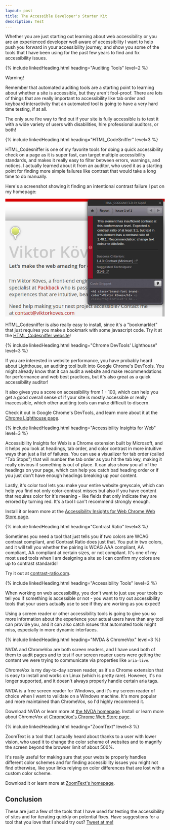 ```yaml
---
layout: post
title: The Accessible Developer's Starter Kit
description: Test
---
```


Whether you are just starting out learning about web accessibility or you are an
experienced developer well aware of accessibility I want to help push you
forward in your accessibility journey, and show you some of the tools that I
have been using for the past few years to find and fix accessibility issues.



{% include linkedHeading.html heading="Auditing Tools" level=2 %}

<div class="notice-panel -warning">
  <div class="notice-label">Warning!</div>

  <p>
    Remember that automated auditing tools are a
    starting point to learning about whether a site is accessible, but they
    aren't fool-proof. There are lots of things that are really important to
    accessibility like tab order and keyboard interactivity that an automated
    tool is going to have a very hard time testing, if at all.
  </p>

  <p>
    The only sure fire way to find out if your site is fully accessible is to
    test it with a wide variety of users with disabilities, hire professional
    auditors, or both!
  </p>
</div>


{% include linkedHeading.html heading="HTML_CodeSniffer" level=3 %}

HTML_Codesniffer is one of my favorite tools for doing a quick accessibility
check on a page as it is super fast, can target multiple accessibility
standards, and makes it really easy to filter between errors, warnings, and
notices. I actually learned about it from an auditor, who used it as a starting
point for finding more simple failures like contrast that would take a long time
to do manually.

Here's a screenshot showing it finding an intentional contrast failure
I put on my homepage:

![HTML_Codesniffer error showing contrast failure](/post-assets/html-code-sniffer-example.jpg)

HTML_Codesniffer is also really easy to install, since it's a "bookmarklet" that
just requires you make a bookmark with some javascript code. Try it at
the [HTML_Codesniffer website][html-codesniffer]!


{% include linkedHeading.html heading="Chrome DevTools' Lighthouse" level=3 %}

If you are interested in website performance, you have probably heard about
Lighthouse, an auditing tool built into Google Chrome's DevTools. You might
already know that it can audit a website and make recommendations for
performance and web best practices, but it's also great as a quick accessibility
auditor!

It also gives you a score on accessibility from 1 - 100, which can help you get
a good overall sense of if your site is mostly accessible or really
inaccessible, which other auditing tools can make difficult to discern.

Check it out in Google Chrome's DevTools, and learn more about it at the
[Chrome Lighthouse page][lighthouse].


{% include linkedHeading.html heading="Accessibility Insights for Web" level=3 %}

Accessibility Insights for Web is a Chrome extension built by Microsoft, and it
helps you look at headings, tab order, and color contrast in more intuitive ways
than just a list of failures. You can use a visualizer for tab order (called
"Tab Stops") that will number the tab order as you hit the tab key, making it
really obvious if something is out of place. It can also show you all of the
headings on your page, which can help you catch bad heading order or if you just
don't have enough headings breaking up your content.

Lastly, it's color tool lets you make your entire website greyscale, which can
help you find not only color-contrast misses but also if you have content that
requires color for it's meaning - like fields that only indicate they are
errored by turning red. It's a tool I can't recommend strongly enough.

Install it or learn more at the
[Accessibility Insights for Web Chrome Web Store page][a11y-insights-for-web].


{% include linkedHeading.html heading="Contrast Ratio" level=3 %}

Sometimes you need a tool that just tells you if two colors are WCAG contrast
compliant, and Contrast Ratio does just that. You put in two colors, and it will
tell you whether the pairing is WCAG AAA compliant, AA compliant, AA compliant
at certain sizes, or not compliant. It's one of my most used tools when I am
designing a site so I can confirm my colors are up to contrast standards!

Try it out at [contrast-ratio.com][contrast-ratio].



{% include linkedHeading.html heading="Accessibility Tools" level=2 %}

When working on web accessibility, you don't want to just use your tools to tell
you if something is accessible or not - you want to try out accessibility tools
that your users actually use to see if they are working as you expect!

Using a screen reader or other accessibility tools is going to give you so more
information about the experience your actual users have than any tool can
provide you, and it can also catch issues that automated tools might miss,
especially in more dynamic interfaces.

{% include linkedHeading.html heading="NVDA & ChromeVox" level=3 %}

NVDA and ChromeVox are both screen readers, and I have used both of them to
audit pages and to test if our screen reader users were getting the content we
were trying to communicate via properties like `aria-live`.

ChromeVox is my day-to-day screen reader, as it's a Chrome extension that is
easy to install and works on Linux (which is pretty rare). However, it's no
longer supported, and it doesn't always properly handle certain aria tags.

NVDA is a free screen reader for Windows, and it's my screen reader of choice
when I want to validate on a Windows machine. It's more popular and more
maintained than ChromeVox, so I'd highly recommend it.

Download NVDA or learn more at [the NVDA homepage][nvda]. Install or learn more
about ChromeVox at [ChromeVox's Chrome Web Store page][chromevox].

{% include linkedHeading.html heading="ZoomText" level=3 %}

ZoomText is a tool that I actually heard about thanks to a user with lower
vision, who used it to change the color scheme of websites and to magnify the
screen beyond the browser limit of about 500%.

It's really useful for making sure that your website properly handles different
color schemes and for finding accessibility issues you might not find otherwise,
like your links relying on color differences that are lost with a custom color
scheme.

Download it or learn more at [ZoomText's homepage][zoomtext].

## Conclusion

These are just a few of the tools that I have used for testing the accessibility
of sites and for iterating quickly on potential fixes. Have suggestions for a
tool that you love that I should try out? [Tweet at me!][my-twitter]


<!-- All links for simplicity -->
[a11y-insights-for-web]: https://chrome.google.com/webstore/detail/accessibility-insights-fo/pbjjkligggfmakdaogkfomddhfmpjeni
[chromevox]: https://chrome.google.com/webstore/detail/chromevox-classic-extensi/kgejglhpjiefppelpmljglcjbhoiplfn?hl=en
[contrast-ratio]: https://contrast-ratio.com/
[html-codesniffer]: https://squizlabs.github.io/HTML_CodeSniffer/
[lighthouse]: https://developers.google.com/web/tools/lighthouse
[my-twitter]: https://twitter.com/viktor_koves
[nvda]: https://www.nvaccess.org/download/
[zoomtext]: https://www.zoomtext.com/

